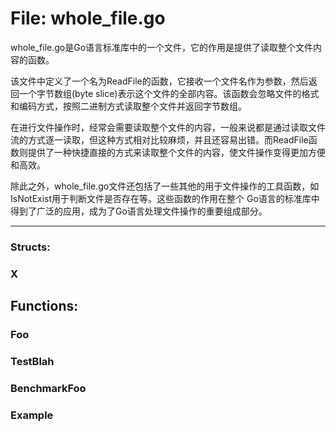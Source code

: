 # File: whole_file.go

whole_file.go是Go语言标准库中的一个文件，它的作用是提供了读取整个文件内容的函数。

该文件中定义了一个名为ReadFile的函数，它接收一个文件名作为参数，然后返回一个字节数组(byte slice)表示这个文件的全部内容。该函数会忽略文件的格式和编码方式，按照二进制方式读取整个文件并返回字节数组。

在进行文件操作时，经常会需要读取整个文件的内容，一般来说都是通过读取文件流的方式逐一读取，但这种方式相对比较麻烦，并且还容易出错。而ReadFile函数则提供了一种快捷直接的方式来读取整个文件的内容，使文件操作变得更加方便和高效。

除此之外，whole_file.go文件还包括了一些其他的用于文件操作的工具函数，如IsNotExist用于判断文件是否存在等。这些函数的作用在整个 Go语言的标准库中得到了广泛的应用，成为了Go语言处理文件操作的重要组成部分。




---

### Structs:

### X





## Functions:

### Foo





### TestBlah





### BenchmarkFoo





### Example





